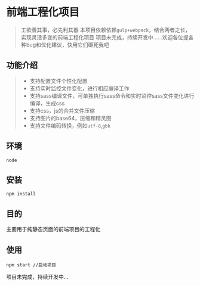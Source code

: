 # 前端工程化项目

> 工欲善其事，必先利其器
> 本项目依赖依赖`gulp+webpack`，结合两者之长，实现灵活多变的前端工程化项目
> 项目未完成，持续开发中......欢迎各位提各种bug和优化建议，快用它们砸死我吧

## 功能介绍

> * 支持配置文件个性化配置
> * 支持实时监控文件变化，进行相应编译工作
> * 支持sass编译文件，可单独执行sass命令和实时监控sass文件变化进行编译，生成css
> * 支持css，js的合并文件压缩
> * 支持图片的base64，压缩和精灵图
> * 支持文件编码转换，例如`utf-8`,`gbk`

## 环境

`node`

## 安装

````
npm install
````

## 目的

主要用于纯静态页面的前端项目的工程化

## 使用

````
npm start //启动项目
````

项目未完成，持续开发中...


